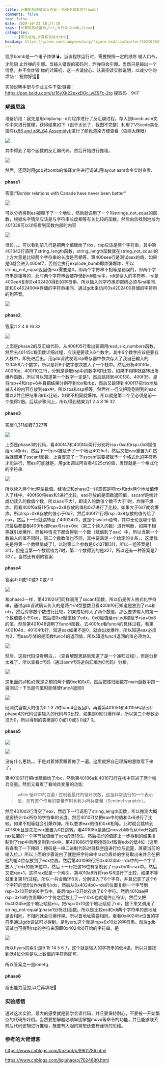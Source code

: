 ```yaml
---
title: 计算机系统基础大作业--拆弹专家有你?(bomb)
comments: false
top: false
date: 2020-10-23 10:27:10
tags: [计算机系统基础,C++,大作业,bomb,linux]
categories: 
	- [项目总结,计算机系统大作业]
headimg: https://gitee.com/Langwenchong/figure-bed/raw/master/20210704174311.png
---
```


程序bomb是⼀个电⼦炸弹💣，当该程序运⾏时，需要按照⼀定的顺序 输⼊⼝令，才能阻 ⽌炸弹的引爆。当输⼊错误的密码时，炸弹将会引爆。当然只是输出一个信息，并不会炸毁 你的计算机，这一点请放心。认真阅读实验说明，以减少你的烦恼！ 祝你好运🙏

实验说明手册与作业文件下载:链接：https://pan.baidu.com/s/16yXk22pxxDOc_wZ9Fc-2tg 
提取码：9ri7 

<!-- more -->

### 解题思路

准备阶段：我先是用objdump -d对程序进行了反汇编过程，存入到bomb.asm文件中来进行推理，获得结果如下（由于太长了，截图不完整）利用了VScode美化插件([x86 and x86_64 Assembly](https://link.jianshu.com/?t=https://marketplace.visualstudio.com/items?itemName=13xforever.language-x86-64-assembly))j进行了颜色渲染方便查看（否则太辣眼）

![](https://pic.downk.cc/item/5f9296ae1cd1bbb86bf588c1.jpg)

其中得到了每个函数的反汇编代码。然后开始进行推理。

![](https://pic.downk.cc/item/5f92970c1cd1bbb86bf597ef.jpg)

然后，还同时用gdb对bomb的编译文件进行调试,用layout asm命令实时查看.

#### phase1

答案:"Border relations with Canade have never been better"

![](https://pic.downk.cc/item/5f9297701cd1bbb86bf5abe4.jpg)

可以分析得到esi被赋予了一个地址，然后就调用了一个叫strings_not_equa的函数，根据名字猜测应该是与字符串长度相等有关比较的函数。然后向后找到地址为401338可以详细看到函数内部的内容

![](https://pic.downk.cc/item/5f9297921cd1bbb86bf5b218.jpg)

很长。。。可以看到前几行是把两个值赋给了rbx、rbp应该是两个字符串，其中第401342行调用了string_length函数，string_length函数就在string_not_equal的上方大意是比较两个字符串的长度是否相等，第400eee行是测试eax的值，如果是0就会进入400ef7，否则会执行explode_bomb即炸弹爆炸，所以string_not_equal返回值eax需要是0，即两个字符串不相等是错误的，即两个字符串是相等的，此时两个字符串会被存储到rdi和rsi中，rdi是读入的字符串，rsi是400ee4复制0x402400得到的字符串，所以输入的字符串即密码必须与rsi相同，即和0x402400中存储的字符串相同，通过gdb来访问0x4202400存储的字符串的到答案。

![](https://pic.downk.cc/item/5f9297b51cd1bbb86bf5b9c1.jpg)

#### phase2

答案:1 2 4 8 16 32

![](https://pic.downk.cc/item/5f9297fb1cd1bbb86bf5c6fb.jpg)

上面是phase2的反汇编代码，从400f05行看出要调用read_six_numbers函数，然后去40145c看函数详细过程，应该是要读入6个数字，其中6个数字应该是要存入栈中，即先进后出，用gdb调试发现rsp寄存器中依次存入了我自己输入的123456六个数字，所以是将6个数字依次放入了一个栈中。然后分析400f0a、400f0e、400f10三行，分别是读取rsp中的数字和1比较，如果不相等就跳转出发爆炸函数，所以可以知道第一个数字一定是1，然后跳转到400f30、400f35，是将rsp+4和rsp+8并且把结果分别存到rbx和rbp，然后又跳转到400f17把rbx地址减去4的内容存放到eax中，所以rbs和rsp相等，然后祥一行又把刚刚得到的eax乘以2并且把结果和rbx比较，如果不相同就爆炸。所以就是第二个至必须是前一个值得2倍。后续步骤同上，所以得到结果为1 2 4 8 16 32

#### phase3

答案:1,311或者7,327等

![](https://pic.downk.cc/item/5f9298431cd1bbb86bf5d6ea.jpg)

上面是phase3的代码，看400f47和400f4c两行分别将rsp+0xc和rsp+0x8赋值给rcs和rdx，然后下一行esi被赋予了一个地址4025cf，然后又把eax重置为0,然后就调用了sscanf函数，上百度查了一下sscanf需要被赋予一个格式化的字符串才能进行，而esi可能就是，用gdb调试阿查看4025cf的值，发现就是一个格式化的字符串.

![](https://pic.downk.cc/item/5f92985e1cd1bbb86bf5db25.jpg)

所以读入两个int整型数值。经验证和phase2一样应该是吧rcx和rdx两个地址值传入了栈中。400f60将eax和1进行比较，eax存放的是函数返回值，sscanf是统计成功读入的数值个数，所以eax不大1，即读入的数值个数不大于1时，炸弹不爆炸。再看400f6a将11行rsp+0x8存放的值和0x7进行了比较，如果大于0x7就会爆炸。所以rsp+0x8存放的值小于0x7，然后400f71行将rsp+0x8存放的值传给了eax，然后下一行就跳转至了4002470，这是个switch语句，其中无论是哪个情况最后都要到400fbe即eax与rsp+0xc（第二个读入的数）进行判断，如果不相等就引发爆炸，而每种情况下都会得到一个数（赋值到了eax）中，所以当第一个数输入的值不同时，第二个数数值也不同，其中要满足一个给定的关系，，这里我先是将第一个数赋值成了1，此时第二个参数是0x137即311，所以一组答案是1 311，但是当第一个数赋值为7时，第二个数得到的是327，所以还有一种答案是7 327 。当然还有别的答案.

#### phase4

答案:0 0或1 0或3 0或7 0

![](https://pic.downk.cc/item/5f9298951cd1bbb86bf5e393.jpg)

和phase3一样，第401024行同样调用了sscanf函数，所以仍是传入格式化字符串，通过gdb调试确认传入的是两个int型整数且看400bf0行知道是放到了rcx和rdx。然后对参数个数进行比较，如果成功传入了两个数值，那么要求输入的第一个数值要小于0xe，然后把0xe赋值给了edx，0x0赋值给esi,edi被赋予rsp+0x8的值，然后第401048调用了func4函数。去400fce看func4的具体过程，看第400104d、40104fb行，知道eax如果不是0，就会出发爆炸，所以知道eax必须为0，而eax存储的是函数func4的返回值，所以知道func4返回的值必须为0。

![](https://pic.downk.cc/item/5f9298b51cd1bbb86bf5e8a6.jpg)

然后，这段代码没看明白。。（查看解题思路后知道了是一个递归过程），但是分析太难了，所以查看c代码（通过asm代码逆向汇编为C代码）分析。

![](https://pic.downk.cc/item/5f9298d41cd1bbb86bf5ee89.jpg)

这里面的a1和a2就是之前的两个值0xe和0x0，然后把递归函数在main函数中跑一遍测试一下当是何值时能够使func4返回0

![](https://pic.downk.cc/item/5f9298e81cd1bbb86bf5f229.jpg)

经测试当输入的值为0 1 3 7时func4会返回0。再看第401051和401056两行即phase4的代码试讲输入的代码与0比较，如果是0就引爆炸弹，所以第二个参数必须为0，所以得到的答案是0 0或1 0或3 0或7 0。

#### phase5

![](https://pic.downk.cc/item/5f92992b1cd1bbb86bf5fc3e.jpg)

![](https://pic.downk.cc/item/5f92993c1cd1bbb86bf5fec1.jpg)

没有什么思路。。于是对着博客跟着做了一遍，这里就把自己理解的思路写下来了。

第401067行把rdi赋值给了rbx，然后第40106a和401073行在栈中压进了两个哨兵变量。然后又看看了看哨兵变量的功能:

> while 循环中的变量 i 控制着最终的循环次数。这是非常流行的一个表示法，具有这个作用的变量有时也称为哨兵变量（Sentinel variable）。

然后4010d2行清空了eax，然后下一行调用了string_length函数，所以推测大概是要统计rbx所存的字符串的长度。然后40107f又把eax中的值和0x6进行了比较。如果不相等就会引爆炸弹。所以要求eax的值和0x6相等。此时就会跳转到40180b且是先把eax重置为0在跳转。看40108b是通过movzbl命令从rbx开始的rax位置的一个字节赋值给了ecx的低16位，然后把c1的值即上一步得到的结果复制到了rsp中后再复制到rdx中，第401096行使用掩码0xf取得edx的低4位（这里有查看了一下掩码：掩码是一串二进制代码对目标[字段](https://baike.so.com/doc/6911979-7133836.html)进行位与[运算](https://baike.so.com/doc/5687636-5900328.html)，屏蔽当前的输入位。）所以上面的步骤说白了就是把字符串中rax位置处的字符取出来并且在把他的低4位存放到了edx位置。然后第401099行把0x4024b0+rdx中的一个字节放入了edx的低16位中，然后下一行把这16位有复制到了rsp+0x10+rax中。然后又把rax+1，这样rax就是一个索引。第4010a8行将rax与6进行了比较，如果不等就重复第1行过程。所以一共会循环6次，分别读入了6个字符，并且记录了这个6个字符的低6位作为索引rdx，然后从0x4024b0+rdx的位置复制一个字节到rsp+0x10开始的6字节中。最后rsp+10开始存放了6个字符。然后4010ae把rsp+0x16的位置即6个字符之后放上了一个0x0也就是终止符\0。然后又把0x40245e这个地址赋给esi，把rsp+0x10这个地址赋给了rdi，接下来又调用了string_not-equal(phase1分析过)函数。所以是比较esi和rdi两个字符串的首地址是否相同，不相同就会引爆炸弹。所以首地址需要相同。看看0x40245e位置的字符串通过gdb调试可以得到。是flyers,这个就是rsp+0x10处的字符串。然后gdb调试也可得到rsp的字符来源即0x4024b0开始的字符串。是

![](https://pic.downk.cc/item/5f9299651cd1bbb86bf6059d.jpg)

所以flyers的索引是9 15 14 5 6 7，这个就是输入的字符串的低4诶。所以只要找到低4位分别是以上数值的字符串即可。

所以答案之一是ionefg.

#### phase6

超出能力范围,以后再填吧🙈

### 实验感悟

通过这次实验，最大的感受就是要学会读代码，并且要保持耐心，不要被一开始繁杂的代码所吓倒。当然要想解题必须牢固掌握movq等命令的功能，并且能够联系前后代码逻辑进行推理，既要有大胆的猜想还要有谨慎的思维。

### 参考的大佬博客

https://www.cnblogs.com/tmzbot/p/9901786.html

https://www.cnblogs.com/liqiuhao/p/7624880.html

